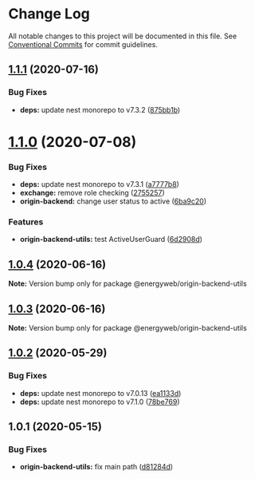 # Change Log

All notable changes to this project will be documented in this file.
See [Conventional Commits](https://conventionalcommits.org) for commit guidelines.

## [1.1.1](https://github.com/energywebfoundation/origin/compare/@energyweb/origin-backend-utils@1.1.0...@energyweb/origin-backend-utils@1.1.1) (2020-07-16)


### Bug Fixes

* **deps:** update nest monorepo to v7.3.2 ([875bb1b](https://github.com/energywebfoundation/origin/commit/875bb1b17fee5647d921f6771a58a4aa55aec59d))





# [1.1.0](https://github.com/energywebfoundation/origin/compare/@energyweb/origin-backend-utils@1.0.4...@energyweb/origin-backend-utils@1.1.0) (2020-07-08)


### Bug Fixes

* **deps:** update nest monorepo to v7.3.1 ([a7777b8](https://github.com/energywebfoundation/origin/commit/a7777b85aa0c56df661b1b3f24467cc8e95b2051))
* **exchange:** remove role checking ([2755257](https://github.com/energywebfoundation/origin/commit/27552579abbb2a294f184fb5c5ee55c92e258f20))
* **origin-backend:** change user status to active ([6ba9c20](https://github.com/energywebfoundation/origin/commit/6ba9c209694ae58ce493d286cec39bd58e49e821))


### Features

* **origin-backend-utils:** test ActiveUserGuard ([6d2908d](https://github.com/energywebfoundation/origin/commit/6d2908d63de34169661879df2c36e5ebf7484253))





## [1.0.4](https://github.com/energywebfoundation/origin/compare/@energyweb/origin-backend-utils@1.0.3...@energyweb/origin-backend-utils@1.0.4) (2020-06-16)

**Note:** Version bump only for package @energyweb/origin-backend-utils





## [1.0.3](https://github.com/energywebfoundation/origin/compare/@energyweb/origin-backend-utils@1.0.2...@energyweb/origin-backend-utils@1.0.3) (2020-06-16)

**Note:** Version bump only for package @energyweb/origin-backend-utils





## [1.0.2](https://github.com/energywebfoundation/origin/compare/@energyweb/origin-backend-utils@1.0.1...@energyweb/origin-backend-utils@1.0.2) (2020-05-29)


### Bug Fixes

* **deps:** update nest monorepo to v7.0.13 ([ea1133d](https://github.com/energywebfoundation/origin/commit/ea1133dd1efdcad9083b19b622884918dd802bee))
* **deps:** update nest monorepo to v7.1.0 ([78be769](https://github.com/energywebfoundation/origin/commit/78be769e5b1f8a27e16bb65ff2c879b20a03bce8))





## 1.0.1 (2020-05-15)


### Bug Fixes

* **origin-backend-utils:** fix main path ([d81284d](https://github.com/energywebfoundation/origin/commit/d81284dd1d271d6f09e827ce702955bc6d8a8a18))
